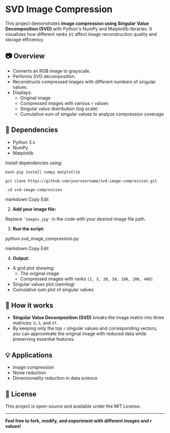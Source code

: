 # SVD Image Compression

This project demonstrates **image compression using Singular Value Decomposition (SVD)** with Python's NumPy and Matplotlib libraries. It visualizes how different ranks (r) affect image reconstruction quality and storage efficiency.

## 📷 Overview

- Converts an RGB image to grayscale.
- Performs SVD decomposition.
- Reconstructs compressed images with different numbers of singular values.
- Displays:
  - Original image
  - Compressed images with various `r` values
  - Singular value distribution (log scale)
  - Cumulative sum of singular values to analyze compression coverage

## 📝 Dependencies

- Python 3.x
- NumPy
- Matplotlib

Install dependencies using:

```bash pip install numpy matplotlib```

```git clone https://github.com/yourusername/svd-image-compression.git```

``` cd svd-image-compression```

markdown
Copy
Edit

2. **Add your image file:**

Replace `'images.jpg'` in the code with your desired image file path.

3. **Run the script:**

python svd_image_compression.py

markdown
Copy
Edit

4. **Output:**

- A grid plot showing:
  - The original image
  - Compressed images with ranks `[1, 5, 20, 50, 100, 200, 400]`
- Singular values plot (semilog)
- Cumulative sum plot of singular values

## 🤔 How it works

- **Singular Value Decomposition (SVD)** breaks the image matrix into three matrices: `U`, `S`, and `VT`.
- By keeping only the top `r` singular values and corresponding vectors, you can approximate the original image with reduced data while preserving essential features.

## 💡 Applications

- Image compression
- Noise reduction
- Dimensionality reduction in data science

## 📝 License

This project is open-source and available under the MIT License.

---

**Feel free to fork, modify, and experiment with different images and r values!**

